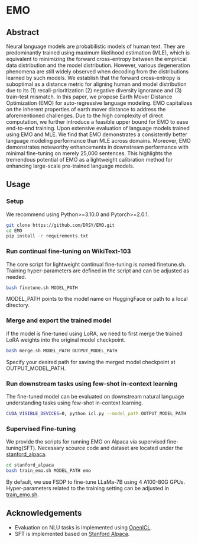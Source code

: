 # EMO

## Abstract
Neural language models are probabilistic models of human text. They are predominantly trained using maximum likelihood estimation (MLE), which is equivalent
to minimizing the forward cross-entropy between the empirical data distribution and the model distribution. However, various degeneration phenomena are still
widely observed when decoding from the distributions learned by such models. We establish that the forward cross-entropy is suboptimal as a distance metric for aligning human and model distribution due to its (1) recall-prioritization (2) negative diversity ignorance and (3) train-test mismatch. In this paper, we propose Earth Mover Distance Optimization (EMO) for auto-regressive language modeling. EMO capitalizes on the inherent properties of earth mover distance to address the aforementioned challenges. Due to the high complexity of direct computation, we further introduce a feasible upper bound for EMO to ease end-to-end training. Upon extensive evaluation of language models trained using EMO and MLE. We find that EMO demonstrates a consistently better language modeling performance than MLE across domains. Moreover, EMO demonstrates noteworthy enhancements in downstream performance with minimal fine-tuning on merely 25,000 sentences. This highlights the tremendous potential of EMO as a lightweight calibration method for enhancing large-scale pre-trained language models.

## Usage
### Setup
We recommend using Python>=3.10.0 and Pytorch>=2.0.1.
```bash
git clone https://github.com/DRSY/EMO.git
cd EMO
pip install -r requirements.txt
```
### Run continual fine-tuning on WikiText-103
The core script for lightweight continual fine-tuning is named finetune.sh. Training hyper-parameters are defined in the script and can be adjusted as needed.
```bash
bash finetune.sh MODEL_PATH
```
MODEL_PATH points to the model name on HuggingFace or path to a local directory.
### Merge and export the trained model
if the model is fine-tuned using LoRA, we need to first merge the trained LoRA weights into the original model checkpoint.
```bash
bash merge.sh MODEL_PATH OUTPUT_MODEL_PATH
```
Specify your desired path for saving the merged model checkpoint at OUTPUT_MODEL_PATH.

### Run downstream tasks using few-shot in-context learning
The fine-tuned model can be evaluated on downstream natural language understanding tasks using few-shot in-context learning.
```bash
CUDA_VISIBLE_DEVICES=0, python icl.py --model_path OUTPUT_MODEL_PATH
```

### Supervised Fine-tuning
We provide the scripts for running EMO on Alpaca via supervised fine-tuning(SFT). Necessary scource code and dataset are located under the [stanford_alpaca](./stanford_alpaca/).
```bash
cd stanford_alpaca
bash train_emo.sh MODEL_PATH emo
```
By default, we use FSDP to fine-tune LLaMa-7B using 4 A100-80G GPUs. Hyper-parameters related to the training setting can be adjusted in [train_emo.sh](./stanford_alpaca/train_emo.sh).

## Acknowledgements
+ Evaluation on NLU tasks is implemented using [OpenICL](https://github.com/Shark-NLP/OpenICL).
+ SFT is implemented based on [Stanford Alpaca](https://github.com/tatsu-lab/stanford_alpaca).
